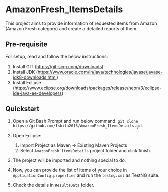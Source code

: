 # AmazonFresh_ItemsDetails

This project aims to provide information of requested items from Amazon (Amazon Fresh category) and create a detailed reports of them.

## Pre-requisite

For setup, read and follow the below instructions:

1. Install GIT (https://git-scm.com/downloads)
2. Install JDK (https://www.oracle.com/in/java/technologies/javase/javase-jdk8-downloads.html)
3. Install Eclipse (https://www.eclipse.org/downloads/packages/release/neon/3/eclipse-ide-java-ee-developers)
	
## Quickstart

1. Open a Git Bash Prompt and run below command:
   `git clone https://github.com/Ishita2015/AmazonFresh_ItemsDetails.git`

2. Open Eclipse:
	1. Import Project as Maven -> Existing Maven Projects
	2. Select `AmazonFresh_ItemsDetails` project folder and click finish.

3. The project will be imported and nothing special to do.

4. Now, you can provide the list of items of your choice in `ApplicationConfig.properties` and run the `testng.xml` as TestNG suite.

5. Check the details in `ResultsData` folder.
